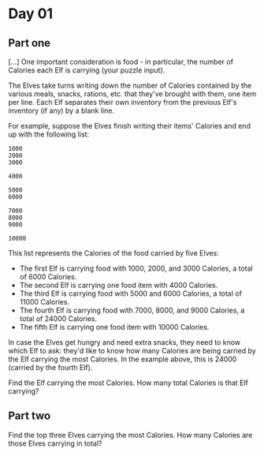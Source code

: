# Day 01

## Part one

[...] One important consideration is food - in particular, the number of Calories each Elf is carrying (your puzzle input).

The Elves take turns writing down the number of Calories contained by the various meals, snacks, rations, etc. that they've brought with them, one item per line. Each Elf separates their own inventory from the previous Elf's inventory (if any) by a blank line.

For example, suppose the Elves finish writing their items' Calories and end up with the following list:
```
1000
2000
3000

4000

5000
6000

7000
8000
9000

10000
```

This list represents the Calories of the food carried by five Elves:

*  The first Elf is carrying food with 1000, 2000, and 3000 Calories, a total of 6000 Calories.
*  The second Elf is carrying one food item with 4000 Calories.
*  The third Elf is carrying food with 5000 and 6000 Calories, a total of 11000 Calories.
*  The fourth Elf is carrying food with 7000, 8000, and 9000 Calories, a total of 24000 Calories.
*  The fifth Elf is carrying one food item with 10000 Calories.

In case the Elves get hungry and need extra snacks, they need to know which Elf to ask: they'd like to know how many Calories are being carried by the Elf carrying the most Calories. In the example above, this is 24000 (carried by the fourth Elf).

Find the Elf carrying the most Calories. How many total Calories is that Elf carrying?

## Part two

Find the top three Elves carrying the most Calories. How many Calories are those Elves carrying in total?
